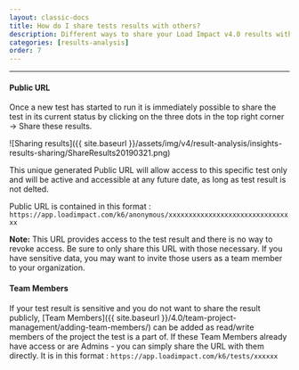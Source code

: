 ```yaml
---
layout: classic-docs
title: How do I share tests results with others?
description: Different ways to share your Load Impact v4.0 results with others on your team
categories: [results-analysis]
order: 7
---
```


***

#### Public URL
Once a new test has started to run it is immediately possible to share the test in its current status by clicking on the three dots in the top right corner -> Share these results.

![Sharing results]({{ site.baseurl }}/assets/img/v4/result-analysis/insights-results-sharing/ShareResults20190321.png)


This unique generated Public URL will allow access to this specific test only and will be active and accessible at any future date, as long as test result is not delted.


Public URL is contained in this format :
`https://app.loadimpact.com/k6/anonymous/xxxxxxxxxxxxxxxxxxxxxxxxxxxxxxxx`

**Note:** This URL provides access to the test result and there is no way to revoke access.  Be sure to only share this URL with those necessary.  If you have sensitive data, you may want to invite those users as a team member to your organization.

#### Team Members

If your test result is sensitive and you do not want to share the result publicly, [Team Members]({{ site.baseurl }}/4.0/team-project-management/adding-team-members/) can be added as read/write members of the project the test is a part of. If these Team Members already have access or are Admins - you can simply share the URL with them directly. It is in this format :
`https://app.loadimpact.com/k6/tests/xxxxxx`
<!--stackedit_data:
eyJoaXN0b3J5IjpbLTkyMjE3ODc4NCwtMTcwMjgyMzA5MF19
-->